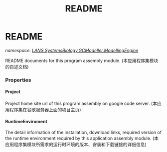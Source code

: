 ﻿---
title: README
---

# README
_namespace: [LANS.SystemsBiology.GCModeller.ModellingEngine](N-LANS.SystemsBiology.GCModeller.ModellingEngine.html)_

README documents for this program assembly module. 
 (本应用程序集模块的自述文档)




### Properties

#### Project
Project home site url of this program assembly on google code server.
 (本应用程序集在谷歌服务器上面的项目主页)
#### RuntimeEnviroment
The detail information of the installation, download links, required version of the 
 runtime environment required by this application assembly module. 
 (本应用程序集模块所需求的运行时环境的版本、安装和下载链接的详细信息)
